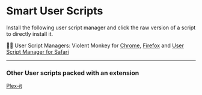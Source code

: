 # Smart User Scripts

Install the following user script manager and click the raw version of a script to directly install it.

🧑‍💼 User Script Managers: Violent Monkey for [Chrome](https://chromewebstore.google.com/detail/violentmonkey/jinjaccalgkegednnccohejagnlnfdag), [Firefox](https://addons.mozilla.org/en-US/firefox/addon/violentmonkey/) and [User Script Manager for Safari](https://apps.apple.com/us/app/userscripts/id1463298887)

---

### Other User scripts packed with an extension

[Plex-it](https://github.com/SmartManoj/Plex-it/blob/main/plex-it.user.js)
